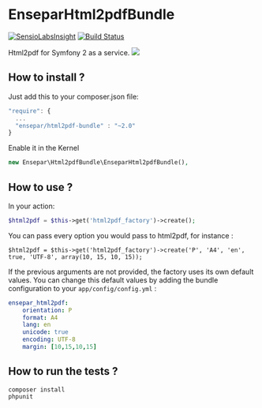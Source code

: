 EnseparHtml2pdfBundle
=====================

[![SensioLabsInsight](https://insight.sensiolabs.com/projects/0e16b696-0da3-4efc-b856-60429a9672b4/mini.png)](https://insight.sensiolabs.com/projects/0e16b696-0da3-4efc-b856-60429a9672b4)
[![Build Status](https://travis-ci.org/OwlyCode/EnseparHtml2pdfBundle.svg?branch=master)](https://travis-ci.org/OwlyCode/EnseparHtml2pdfBundle)

Html2pdf for Symfony 2 as a service.
<img src='https://github.com/nfouka/HTML2PDF_spipu/blob/master/logo.png?raw=true' />


How to install ?
----------------

Just add this to your composer.json file:

```js
"require": {
  ...
  "ensepar/html2pdf-bundle" : "~2.0"
}
```
Enable it in the Kernel

```php
new Ensepar\Html2pdfBundle\EnseparHtml2pdfBundle(),
```

How to use ?
------------

In your action:

```php
$html2pdf = $this->get('html2pdf_factory')->create();
```

You can pass every option you would pass to html2pdf, for instance :

```
$html2pdf = $this->get('html2pdf_factory')->create('P', 'A4', 'en', true, 'UTF-8', array(10, 15, 10, 15));
```

If the previous arguments are not provided, the factory uses its own default values. You can
change this default values by adding the bundle configuration to your `app/config/config.yml` :

```yml
ensepar_html2pdf:
    orientation: P
    format: A4
    lang: en
    unicode: true
    encoding: UTF-8
    margin: [10,15,10,15]
```

How to run the tests ?
----------------------

```
composer install
phpunit
```
